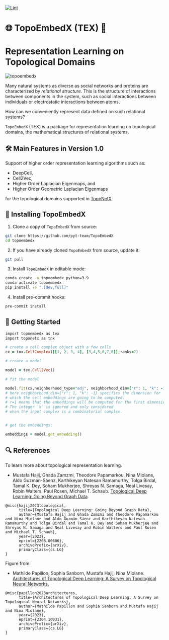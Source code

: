 
[![Lint](https://github.com/pyt-team/TopoEmbedX/actions/workflows/lint.yml/badge.svg)](https://github.com/pyt-team/TopoEmbedX/actions/workflows/lint.yml)

# 🌐 TopoEmbedX (TEX) 🍩
# Representation Learning on Topological Domains

![topoembedx](https://user-images.githubusercontent.com/8267869/234074436-402ac931-2dc9-43da-a056-6c927f613242.png)

Many natural systems as diverse as social networks and proteins are characterized by _relational structure_. This is the structure of interactions between components in the system, such as social interactions between individuals or electrostatic interactions between atoms.

How can we conveniently represent data defined on such relational systems?

`TopoEmbedX` (TEX) is a package for representation learning on topological domains, the mathematical structures of relational systems.


## 🛠️ Main Features in Version 1.0

Support of higher order representation learning algorithms such as:
- DeepCell,
- Cell2Vec,
- Higher Order Laplacian Eigenmaps, and
- Higher Order Geometric Laplacian Eigenmaps

for the topological domains supported in [TopoNetX](https://github.com/pyt-team/TopoNetX).


## 🤖 Installing TopoEmbedX

1. Clone a copy of `TopoEmbedX` from source:
```bash
git clone https://github.com/pyt-team/TopoEmbedX
cd topoembedx
```
2. If you have already cloned `TopoEmbedX` from source, update it:
```bash
git pull
```
3. Install `TopoEmbedX` in editable mode:
```bash
conda create -n topoembedx python=3.9
conda activate topoembedx
pip install -e ".[dev,full]"
```
4. Install pre-commit hooks:
```bash
pre-commit install
```


## 🦾 Getting Started

```ruby
import topoembedx as tex
import toponetx as tnx

# create a cell complex object with a few cells
cx = tnx.CellComplex([[1, 2, 3, 4], [3,4,5,6,7,8]],ranks=2)

# create a model

model = tex.Cell2Vec()

# fit the model

model.fit(cx,neighborhood_type="adj", neighborhood_dim={"r": 1, "k": -1})
# here neighborhood_dim={"r": 1, "k": -1} specifies the dimension for
# which the cell embeddings are going to be computed.
# r=1 means that the embeddings will be computed for the first dimension.
# The integer 'k' is ignored and only considered
# when the input complex is a combinatorial complex.


# get the embeddings:

embeddings = model.get_embedding()

```

## 🔍 References ##

To learn more about topological representation learning.

- Mustafa Hajij, Ghada Zamzmi, Theodore Papamarkou, Nina Miolane, Aldo Guzmán-Sáenz, Karthikeyan Natesan Ramamurthy, Tolga Birdal, Tamal K. Dey, Soham Mukherjee, Shreyas N. Samaga, Neal Livesay, Robin Walters, Paul Rosen, Michael T. Schaub. [Topological Deep Learning: Going Beyond Graph Data](https://arxiv.org/abs/2206.00606).
```
@misc{hajij2023topological,
      title={Topological Deep Learning: Going Beyond Graph Data},
      author={Mustafa Hajij and Ghada Zamzmi and Theodore Papamarkou and Nina Miolane and Aldo Guzmán-Sáenz and Karthikeyan Natesan Ramamurthy and Tolga Birdal and Tamal K. Dey and Soham Mukherjee and Shreyas N. Samaga and Neal Livesay and Robin Walters and Paul Rosen and Michael T. Schaub},
      year={2023},
      eprint={2206.00606},
      archivePrefix={arXiv},
      primaryClass={cs.LG}
}
```

Figure from:
- Mathilde Papillon, Sophia Sanborn, Mustafa Hajij, Nina Miolane. [Architectures of Topological Deep Learning: A Survey on Topological Neural Networks.](https://arxiv.org/pdf/2304.10031.pdf)
```
@misc{papillon2023architectures,
      title={Architectures of Topological Deep Learning: A Survey on Topological Neural Networks},
      author={Mathilde Papillon and Sophia Sanborn and Mustafa Hajij and Nina Miolane},
      year={2023},
      eprint={2304.10031},
      archivePrefix={arXiv},
      primaryClass={cs.LG}
}
```
